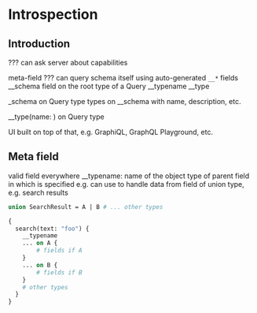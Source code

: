 # Introspection



## Introduction

???
can ask server about capabilities

meta-field
??? can query schema itself using auto-generated `__*` fields
    __schema field on the root type of a Query
    __typename
    __type

_schema on Query type
types on __schema with name, description, etc.

__type(name: ) on Query type

UI built on top of that, e.g. GraphiQL, GraphQL Playground, etc.

## Meta field

valid field everywhere
__typename: name of the object type of parent field in which is specified
    e.g. can use to handle data from field of union type, e.g. search results

```graphql
union SearchResult = A | B # ... other types
```

```graphql
{
  search(text: "foo") {
    __typename
    ... on A {
        # fields if A
    }
    ... on B {
        # fields if B
    }
    # other types
  }
}
```